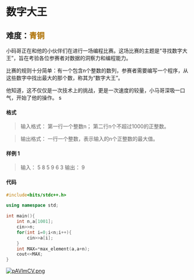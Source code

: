 # <font face ="黑体">数字大王</font>
## 难度：<font face ="黑体" font color="#ae7000">青铜</font>

小码哥正在和他的小伙伴们在进行一场编程比赛。这场比赛的主题是“寻找数字大王”，旨在考验各位参赛者对数据的洞察力和编程能力。

比赛的规则十分简单：有一个包含n个整数的数列，参赛者需要编写一个程序，从这些数字中找出最大的那个数，称其为“数字大王”。

他知道，这不仅仅是一次技术上的挑战，更是一次速度的较量，小马哥深吸一口气，开始了他的操作。
s
#### 格式
>输入格式：
第一行一个整数n；
第二行n个不超过1000的正整数。

>输出格式：
一行一个整数，表示输入的n个正整数的最大值。

#### 样例 1
>输入：
5
8 5 9 6 3
输出：
9


#### 代码
```C++
#include<bits/stdc++.h>

using namespace std;

int main(){
    int n,a[1001];
    cin>>n;
    for(int i=0;i<n;i++){
        cin>>a[i];
    }
    int MAX=*max_element(a,a+n);
    cout<<MAX;
}
```
[![pAVlmCV.png](https://s21.ax1x.com/2024/09/02/pAVlmCV.png)](https://imgse.com/i/pAVlmCV)